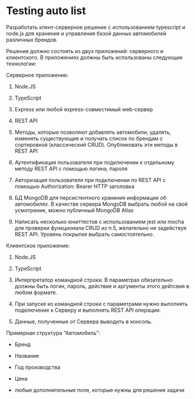 # Testing auto list

Разработать клент-серверное решение с использованием typescript и node.js для хранения и управления базой данных автомобилей различных брендов.

Решение должно состоять из двух приложений: серверного и клиентского. В приложениях должны быть использованы следующие технологии:

Серверное приложение:

1. Node.JS

2. TypeScript

3. Express или любой express-совместимый web-сервер

4. REST API

5. Методы, которые позволяют добавлять автомобили, удалять, изменять существующие и получать список по брендам с сортировкой (классический CRUD). Опубликовать эти методы в REST API

6. Аутентификация пользователя при подключении к отдельному методу REST API с помощью логина, пароля

7. Авторизация пользователя при подключении по REST API с помощью Authorization: Bearer HTTP заголовка

8. БД MongoDB для персистентного хранения информации об автомобилях. В качестве сервера MongoDB выбрать любой на своё усмотрение, можно публичный MongoDB Atlas

9. Написать несколько юниттестов с использованием jest или mocha для проверки функционала CRUD из п.5, желательно не задействуя REST API. Уровень покрытия выбрать самостоятельно.

Клиентское приложение:

1. Node.JS

2. TypeScript

3. Интерпретатор командной строки. В параметрах обязательно должны быть логин, пароль, действие и аргументы этого дейтсвия в любом формате.

4. При запуске из командной строки с параметрами нужно выполнять подключение к Серверу и выполнять REST API операции.

5. Данные, полученные от Сервера выводить в консоль.

Примерная структура "Автомобиль":

- Бренд

- Название

- Год производства

- Цена

- любые дополнительные поля, которые нужны для решения задачи
